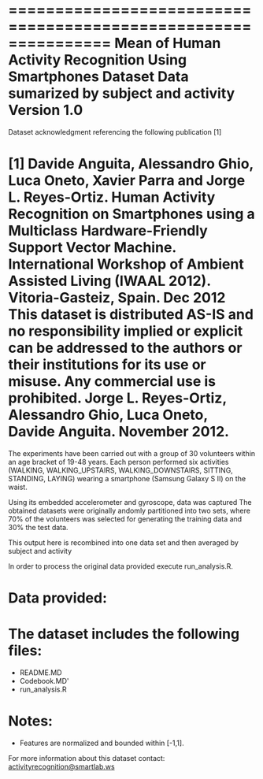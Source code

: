 ===============================================================
Mean of Human Activity Recognition Using Smartphones Dataset
Data sumarized by subject and activity
Version 1.0
================================================================
Dataset acknowledgment referencing the following publication [1] 

[1] Davide Anguita, Alessandro Ghio, Luca Oneto, Xavier Parra and Jorge L. Reyes-Ortiz. Human Activity Recognition on Smartphones using a Multiclass Hardware-Friendly Support Vector Machine. International Workshop of Ambient Assisted Living (IWAAL 2012). Vitoria-Gasteiz, Spain. Dec 2012
This dataset is distributed AS-IS and no responsibility implied or explicit can be addressed to the authors or their institutions for its use or misuse. Any commercial use is prohibited.
Jorge L. Reyes-Ortiz, Alessandro Ghio, Luca Oneto, Davide Anguita. November 2012.
==================================================================

The experiments have been carried out with a group of 30 volunteers within an age bracket of 19-48 years. 
Each person performed six activities (WALKING, WALKING_UPSTAIRS, WALKING_DOWNSTAIRS, SITTING, STANDING, LAYING) 
wearing a smartphone (Samsung Galaxy S II) on the waist. 

Using its embedded accelerometer and gyroscope, data was captured 
The obtained datasets were originally andomly partitioned into two sets, 
where 70% of the volunteers was selected for generating the training data and 30% the test data. 

This output here is recombined into one data set and then averaged by subject and activity

In order to process the original data provided execute run_analysis.R.

Data provided:
=========================================
The dataset includes the following files:
=========================================

- README.MD
- Codebook.MD'
- run_analysis.R

Notes: 
======
- Features are normalized and bounded within [-1,1].

For more information about this dataset contact: activityrecognition@smartlab.ws
